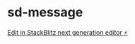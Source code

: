 # sd-message

[Edit in StackBlitz next generation editor ⚡️](https://stackblitz.com/~/github.com/maxkuhlmay/sd-message)